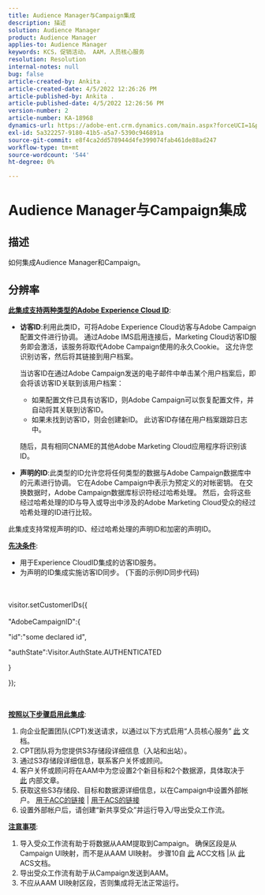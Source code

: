 ```yaml
---
title: Audience Manager与Campaign集成
description: 描述
solution: Audience Manager
product: Audience Manager
applies-to: Audience Manager
keywords: KCS，促销活动， AAM，人员核心服务
resolution: Resolution
internal-notes: null
bug: false
article-created-by: Ankita .
article-created-date: 4/5/2022 12:26:26 PM
article-published-by: Ankita .
article-published-date: 4/5/2022 12:26:56 PM
version-number: 2
article-number: KA-18968
dynamics-url: https://adobe-ent.crm.dynamics.com/main.aspx?forceUCI=1&pagetype=entityrecord&etn=knowledgearticle&id=487bc498-dbb4-ec11-983f-000d3a5d0e57
exl-id: 5a322257-9180-41b5-a5a7-5390c946891a
source-git-commit: e8f4ca2dd578944d4fe399074fab461de88ad247
workflow-type: tm+mt
source-wordcount: '544'
ht-degree: 0%

---
```


# Audience Manager与Campaign集成

## 描述

如何集成Audience Manager和Campaign。

## 分辨率




<u><b>此集成支持两种类型的Adobe Experience Cloud ID</b></u>:

- <b>访客ID</b>:利用此类ID，可将Adobe Experience Cloud访客与Adobe Campaign配置文件进行协调。 通过Adobe IMS启用连接后，Marketing Cloud访客ID服务即会激活，该服务将取代Adobe Campaign使用的永久Cookie。 这允许您识别访客，然后将其链接到用户档案。



   当访客ID在通过Adobe Campaign发送的电子邮件中单击某个用户档案后，即会将该访客ID关联到该用户档案：

   - 如果配置文件已具有访客ID，则Adobe Campaign可以恢复配置文件，并自动将其关联到访客ID。
   - 如果未找到访客ID，则会创建新ID。 此访客ID存储在用户档案跟踪日志中。

   随后，具有相同CNAME的其他Adobe Marketing Cloud应用程序将识别该ID。
- <b>声明的ID</b>:此类型的ID允许您将任何类型的数据与Adobe Campaign数据库中的元素进行协调。 它在Adobe Campaign中表示为预定义的对帐密钥。 在交换数据时，Adobe Campaign数据库标识符经过哈希处理。 然后，会将这些经过哈希处理的ID与导入或导出中涉及的Adobe Marketing Cloud受众的经过哈希处理的ID进行比较。


此集成支持常规声明的ID、经过哈希处理的声明ID和加密的声明ID。

<u><b>先决条件</b></u>:

- 用于Experience CloudID集成的访客ID服务。
- 为声明的ID集成实施访客ID同步。 (下面的示例ID同步代码&#x200B;)

<br><br>visitor.setCustomerIDs({<br><br>
&quot;AdobeCampaignID&quot;:{

&quot;id&quot;:&quot;some declared id&quot;,

&quot;authState&quot;:Visitor.AuthState.AUTHENTICATED

}

});

&#x200B;&#x200B;&#x200B;&#x200B;&#x200B;&#x200B;&#x200B; 

<u><b>按照以下步骤启用此集成</b></u>:

1. 向企业配置团队(CPT)发送请求，以通过以下方式启用“人员核心服务” [此](https://adobe-ent.crm.dynamics.com/main.aspx?appid=c8f3a4cd-a068-e911-a957-000d3a34e00b&amp;amp;pagetype=entityrecord&amp;amp;etn=knowledgearticle&amp;amp;id=d2a266a4-b3a9-ec11-983f-000d3a349e63) 文档。
2. CPT团队将为您提供S3存储段详细信息（入站和出站）。
3. 通过S3存储段详细信息，联系客户关怀或顾问。
4. 客户关怀或顾问将在AAM中为您设置2个新目标和2个数据源，具体取决于 [此](https://wiki.corp.adobe.com/pages/viewpage.action?pageId=1061261145) 内部文章。
5. 获取这些S3存储段、目标和数据源详细信息，以在Campaign中设置外部帐户。 [用于ACC的链接](https://experienceleague.adobe.com/docs/experience-cloud-kcs/kbarticles/KA-16470.html?lang=es-ES) | [用于ACS的链接](https://experienceleague.adobe.com/docs/campaign-standard/using/integrating-with-adobe-cloud/working-with-campaign-and-audience-manager-or-people-core-service/sharing-audiences-with-audience-manager-or-people-core-service.html?lang=en)
6. 设置外部帐户后，请创建“新共享受众”并运行导入/导出受众工作流。


<u><b>注意事项</b></u>:

1. 导入受众工作流有助于将数据从AAM提取到Campaign。 确保区段是从Campaign UI映射，而不是从AAM UI映射。 步骤10自 [此](https://experienceleague.adobe.com/docs/experience-cloud-kcs/kbarticles/KA-16470.html?lang=es-ES) ACC文档 |从 [此](https://experienceleague.adobe.com/docs/campaign-standard/using/integrating-with-adobe-cloud/working-with-campaign-and-audience-manager-or-people-core-service/sharing-audiences-with-audience-manager-or-people-core-service.html?lang=en) ACS文档。
2. 导出受众工作流有助于从Campaign发送到AAM。
3. 不应从AAM UI映射区段，否则集成将无法正常运行。
